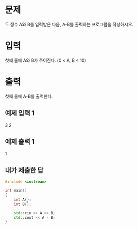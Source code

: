문제
=====
두 정수 A와 B를 입력받은 다음, A-B를 출력하는 프로그램을 작성하시오.

입력
=====
첫째 줄에 A와 B가 주어진다. (0 < A, B < 10)

출력
=======
첫째 줄에 A-B를 출력한다.

예제 입력 1
----
3 2


예제 출력 1
----
1

내가 제출한 답
-------------

```cpp
#include <iostream>

int main()
{
	int A{};
	int B{};

	std::cin >> A >> B;
	std::cout << A - B;
}
```
